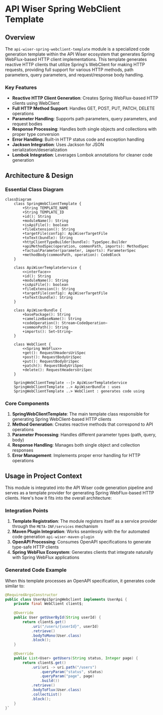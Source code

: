 # API Wiser Spring WebClient Template

## Overview

The `api-wiser-spring-webclient-template` module is a specialized code generation template within the API Wiser ecosystem 
that generates Spring WebFlux-based HTTP client implementations. This template generates reactive HTTP clients that 
utilize Spring's WebClient for making HTTP requests, providing full support for various HTTP methods, path parameters, 
query parameters, and request/response body handling.

### Key Features

- **Reactive HTTP Client Generation**: Creates Spring WebFlux-based HTTP clients using WebClient
- **Full HTTP Method Support**: Handles GET, POST, PUT, PATCH, DELETE operations
- **Parameter Handling**: Supports path parameters, query parameters, and request bodies
- **Response Processing**: Handles both single objects and collections with proper type conversion
- **Error Handling**: Built-in HTTP status code and exception handling
- **Jackson Integration**: Uses Jackson for JSON serialization/deserialization
- **Lombok Integration**: Leverages Lombok annotations for cleaner code generation

## Architecture & Design

### Essential Class Diagram

```mermaid
classDiagram
    class SpringWebClientTemplate {
        +String TEMPLATE_NAME
        +String TEMPLATE_ID
        +id(): String
        +moduleName(): String
        +isApiFile(): boolean
        +fileExtension(): String
        +targetFile(config): ApiWiserTargetFile
        +toText(bundle): String
        +httpClientTypeBuilder(bundle): TypeSpec.Builder
        +apiMethodSpec(operation, commonPath, imports): MethodSpec
        +factualParameter(parameter, imports): ParameterSpec
        +methodBody(commonPath, operation): CodeBlock
    }
    
    class ApiWiserTemplateService {
        <<interface>>
        +id(): String
        +moduleName(): String
        +isApiFile(): boolean
        +fileExtension(): String
        +targetFile(config): ApiWiserTargetFile
        +toText(bundle): String
    }
    
    class ApiWiserBundle {
        +basePackage(): String
        +camelizeBaseName(): String
        +codeOperation(): Stream~CodeOperation~
        +commonPath(): String
        +imports(): Set~String~
    }
    
    class WebClient {
        <<Spring WebFlux>>
        +get(): RequestHeadersUriSpec
        +post(): RequestBodyUriSpec
        +put(): RequestBodyUriSpec
        +patch(): RequestBodyUriSpec
        +delete(): RequestHeadersUriSpec
    }
    
    SpringWebClientTemplate --|> ApiWiserTemplateService
    SpringWebClientTemplate ..> ApiWiserBundle : uses
    SpringWebClientTemplate ..> WebClient : generates code using
```

### Core Components
1. **SpringWebClientTemplate**: The main template class responsible for generating Spring WebClient-based HTTP clients
2. **Method Generation**: Creates reactive methods that correspond to API operations
3. **Parameter Processing**: Handles different parameter types (path, query, body)
4. **Response Handling**: Manages both single object and collection responses
5. **Error Management**: Implements proper error handling for HTTP operations

## Usage in Project Context
This module is integrated into the API Wiser code generation pipeline and serves as a template provider for generating Spring WebFlux-based HTTP clients. Here's how it fits into the overall architecture:

### Integration Points
1. **Template Registration**: The module registers itself as a service provider through the `META-INF/services` mechanism
2. **Maven Plugin Integration**: Works seamlessly with the for automated code generation `api-wiser-maven-plugin`
3. **OpenAPI Processing**: Consumes OpenAPI specifications to generate type-safe HTTP clients
4. **Spring WebFlux Ecosystem**: Generates clients that integrate naturally with Spring WebFlux applications

### Generated Code Example
When this template processes an OpenAPI specification, it generates code similar to:

```java
@RequiredArgsConstructor
public class UserApiSpringWebclient implements UserApi {
    private final WebClient client$;
    
    @Override
    public User getUserById(String userId) {
        return client$.get()
            .uri("/users/{userId}", userId)
            .retrieve()
            .bodyToMono(User.class)
            .block();
    }
    
    @Override
    public List<User> getUsers(String status, Integer page) {
        return client$.get()
            .uri(uri -> uri.path("/users")
                .queryParam("status", status)
                .queryParam("page", page)
                .build())
            .retrieve()
            .bodyToFlux(User.class)
            .collectList()
            .block();
    }
}`
```

